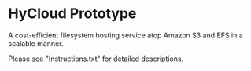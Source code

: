 # HyCloud Prototype

A cost-efficient filesystem hosting service atop Amazon S3 and EFS in a scalable manner.

Please see "Instructions.txt" for detailed descriptions.
